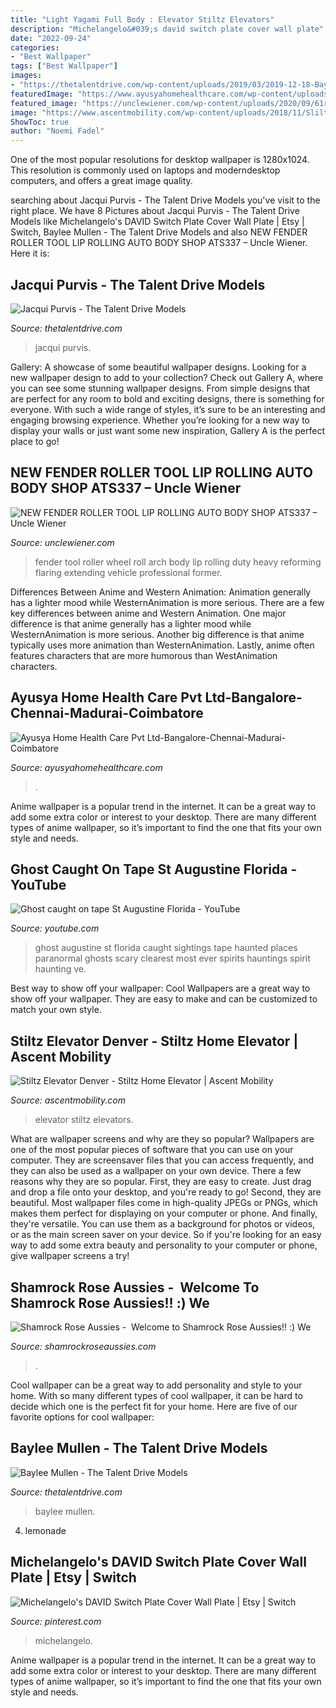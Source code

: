 ```yaml
---
title: "Light Yagami Full Body : Elevator Stiltz Elevators"
description: "Michelangelo&#039;s david switch plate cover wall plate"
date: "2022-09-24"
categories:
- "Best Wallpaper"
tags: ["Best Wallpaper"]
images:
- "https://thetalentdrive.com/wp-content/uploads/2019/03/2019-12-18-Baylee-Mullen-1281-W1-FULL-RES-683x1024.jpg"
featuredImage: "https://www.ayusyahomehealthcare.com/wp-content/uploads/2020/07/ghee-butter-in-glass-jar-with-wooden-spoon-e1595913450622-600x400.jpg"
featured_image: "https://unclewiener.com/wp-content/uploads/2020/09/61rD3bvgLoL._AC_.jpg"
image: "https://www.ascentmobility.com/wp-content/uploads/2018/11/Sliltz4-1-e1541631098232.jpg"
ShowToc: true
author: "Noemi Fadel"
---
```



One of the most popular resolutions for desktop wallpaper is 1280x1024. This resolution is commonly used on laptops and moderndesktop computers, and offers a great image quality.

	

		
searching about Jacqui Purvis - The Talent Drive Models you've visit to the right place. We have 8 Pictures about Jacqui Purvis - The Talent Drive Models like Michelangelo&#039;s DAVID Switch Plate Cover Wall Plate | Etsy | Switch, Baylee Mullen - The Talent Drive Models and also NEW FENDER ROLLER TOOL LIP ROLLING AUTO BODY SHOP ATS337 – Uncle Wiener. Here it is:
		
    
## Jacqui Purvis - The Talent Drive Models

<img loading=lazy src="https://thetalentdrive.com/wp-content/uploads/2019/04/Jacqui-Purvis12.jpg" onerror="this.onerror=null;this.src='https://tse2.mm.bing.net/th?id=OIP.TAJ8IhhZi6YHatS_myAOzgHaLH&amp;pid=15.1';" alt="Jacqui Purvis - The Talent Drive Models">

_Source: thetalentdrive.com_

>jacqui purvis. 

	

Gallery: A showcase of some beautiful wallpaper designs.
Looking for a new wallpaper design to add to your collection? Check out Gallery A, where you can see some stunning wallpaper designs. From simple designs that are perfect for any room to bold and exciting designs, there is something for everyone. With such a wide range of styles, it’s sure to be an interesting and engaging browsing experience. Whether you’re looking for a new way to display your walls or just want some new inspiration, Gallery A is the perfect place to go!





	
	
    
## NEW FENDER ROLLER TOOL LIP ROLLING AUTO BODY SHOP ATS337 – Uncle Wiener

<img loading=lazy src="https://unclewiener.com/wp-content/uploads/2020/09/61rD3bvgLoL._AC_.jpg" onerror="this.onerror=null;this.src='https://tse3.mm.bing.net/th?id=OIP._mMyrKipVqNlVl0vVRV5mwHaHa&amp;pid=15.1';" alt="NEW FENDER ROLLER TOOL LIP ROLLING AUTO BODY SHOP ATS337 – Uncle Wiener">

_Source: unclewiener.com_

>fender tool roller wheel roll arch body lip rolling duty heavy reforming flaring extending vehicle professional former. 

	

Differences Between Anime and Western Animation: Animation generally has a lighter mood while WesternAnimation is more serious.
There are a few key differences between anime and Western Animation. One major difference is that anime generally has a lighter mood while WesternAnimation is more serious. Another big difference is that anime typically uses more animation than WesternAnimation. Lastly, anime often features characters that are more humorous than WestAnimation characters.

    
## Ayusya Home Health Care Pvt Ltd-Bangalore-Chennai-Madurai-Coimbatore

<img loading=lazy src="https://www.ayusyahomehealthcare.com/wp-content/uploads/2020/07/ghee-butter-in-glass-jar-with-wooden-spoon-e1595913450622-600x400.jpg" onerror="this.onerror=null;this.src='https://tse1.mm.bing.net/th?id=OIP.3Bwc0u5no2OBbgXFPzs5YwHaE8&amp;pid=15.1';" alt="Ayusya Home Health Care Pvt Ltd-Bangalore-Chennai-Madurai-Coimbatore">

_Source: ayusyahomehealthcare.com_

>. 

	

Anime wallpaper is a popular trend in the internet. It can be a great way to add some extra color or interest to your desktop. There are many different types of anime wallpaper, so it’s important to find the one that fits your own style and needs.

    
## Ghost Caught On Tape St Augustine Florida - YouTube

<img loading=lazy src="http://i.ytimg.com/vi/PURj-w5otiw/maxresdefault.jpg" onerror="this.onerror=null;this.src='https://tse1.mm.bing.net/th?id=OIP.Ook9vNr9l13cmYFbxxD3WwHaEK&amp;pid=15.1';" alt="Ghost caught on tape St Augustine Florida - YouTube">

_Source: youtube.com_

>ghost augustine st florida caught sightings tape haunted places paranormal ghosts scary clearest most ever spirits hauntings spirit haunting ve. 

	

Best way to show off your wallpaper:
Cool Wallpapers are a great way to show off your wallpaper. They are easy to make and can be customized to match your own style.

    
## Stiltz Elevator Denver - Stiltz Home Elevator | Ascent Mobility

<img loading=lazy src="https://www.ascentmobility.com/wp-content/uploads/2018/11/Sliltz4-1-e1541631098232.jpg" onerror="this.onerror=null;this.src='https://tse1.mm.bing.net/th?id=OIP.VGnGqxbmknofX3gI-VsEeQHaJ4&amp;pid=15.1';" alt="Stiltz Elevator Denver - Stiltz Home Elevator | Ascent Mobility">

_Source: ascentmobility.com_

>elevator stiltz elevators. 

	

What are wallpaper screens and why are they so popular?
Wallpapers are one of the most popular pieces of software that you can use on your computer. They are screensaver files that you can access frequently, and they can also be used as a wallpaper on your own device. There a few reasons why they are so popular. First, they are easy to create. Just drag and drop a file onto your desktop, and you're ready to go! Second, they are beautiful. Most wallpaper files come in high-quality JPEGs or PNGs, which makes them perfect for displaying on your computer or phone. And finally, they're versatile. You can use them as a background for photos or videos, or as the main screen saver on your device. So if you're looking for an easy way to add some extra beauty and personality to your computer or phone, give wallpaper screens a try!

    
## Shamrock Rose Aussies - ﻿﻿﻿ Welcome To Shamrock Rose Aussies!! :) We

<img loading=lazy src="http://shamrockroseaussies.com/yahoo_site_admin/assets/images/DSC_0131.262172613_std.JPG" onerror="this.onerror=null;this.src='https://tse1.mm.bing.net/th?id=OIP.FA26ASpfj6MQy1hfWiuc9wHaE-&amp;pid=15.1';" alt="Shamrock Rose Aussies - ﻿﻿﻿ Welcome to Shamrock Rose Aussies!! :) We">

_Source: shamrockroseaussies.com_

>. 

	

Cool wallpaper can be a great way to add personality and style to your home. With so many different types of cool wallpaper, it can be hard to decide which one is the perfect fit for your home. Here are five of our favorite options for cool wallpaper: 

    
## Baylee Mullen - The Talent Drive Models

<img loading=lazy src="https://thetalentdrive.com/wp-content/uploads/2019/03/2019-12-18-Baylee-Mullen-1281-W1-FULL-RES-683x1024.jpg" onerror="this.onerror=null;this.src='https://tse4.mm.bing.net/th?id=OIP.Fo4xgSEEcO_7tTOEclRDswHaLG&amp;pid=15.1';" alt="Baylee Mullen - The Talent Drive Models">

_Source: thetalentdrive.com_

>baylee mullen. 

	

4. lemonade 

    
## Michelangelo&#039;s DAVID Switch Plate Cover Wall Plate | Etsy | Switch

<img loading=lazy src="https://i.pinimg.com/736x/4b/11/73/4b1173d4debe980a23904d364fed220f--freckle-switch-plates.jpg" onerror="this.onerror=null;this.src='https://tse2.mm.bing.net/th?id=OIP.XGs0a0_lxJTSIHF_Yb66cgHaLl&amp;pid=15.1';" alt="Michelangelo&#039;s DAVID Switch Plate Cover Wall Plate | Etsy | Switch">

_Source: pinterest.com_

>michelangelo. 

	

Anime wallpaper is a popular trend in the internet. It can be a great way to add some extra color or interest to your desktop. There are many different types of anime wallpaper, so it’s important to find the one that fits your own style and needs.

